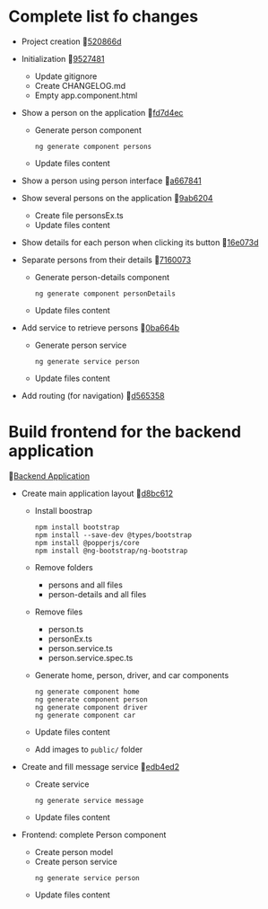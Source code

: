 # Complete list fo changes
- Project creation :link:[520866d](https://github.com/catarinafoliveira/catarinafoliveira-myAngularV19Frontend_v1/commit/520866d13e9450ad123f2532dd23ea999a8eaaf3)

- Initialization :link:[9527481](https://github.com/catarinafoliveira/catarinafoliveira-myAngularV19Frontend_v1/commit/9527481b22fb7beaefe025fc15931fd76076948b)
    - Update gitignore
    - Create CHANGELOG.md
    - Empty app.component.html

- Show a person on the application :link:[fd7d4ec](https://github.com/catarinafoliveira/catarinafoliveira-myAngularV19Frontend_v1/commit/fd7d4ec058054b66b2cf03dda9c6a024159e46ec)
    - Generate person component
        ```
        ng generate component persons
        ```
    - Update files content

- Show a person using person interface :link:[a667841](https://github.com/catarinafoliveira/catarinafoliveira-myAngularV19Frontend_v1/commit/a667841a0dba42c221d97b51f2e7dfc484e6a0af)

- Show several persons on the application :link:[9ab6204](https://github.com/catarinafoliveira/catarinafoliveira-myAngularV19Frontend_v1/commit/9ab6204c68e91959b8c3d75fa38a5dfda58c4afb)
    - Create file personsEx.ts
    - Update files content

- Show details for each person when clicking its button :link:[16e073d](https://github.com/catarinafoliveira/catarinafoliveira-myAngularV19Frontend_v1/commit/16e073d6d396bd301ff19df85336a65d31efcceb)

- Separate persons from their details :link:[7160073](https://github.com/catarinafoliveira/catarinafoliveira-myAngularV19Frontend_v1/commit/716007386a822bcabdc3be31a1f6525973650b32)
    - Generate person-details component
        ```
        ng generate component personDetails
        ```
    - Update files content

- Add service to retrieve persons :link:[0ba664b](https://github.com/catarinafoliveira/catarinafoliveira-myAngularV19Frontend_v1/commit/0ba664b0ccb58ec78e92985df18e0c8bee50bf08)
    - Generate person service
        ```
        ng generate service person
        ```
    - Update files content

- Add routing (for navigation) :link:[d565358](https://github.com/catarinafoliveira/catarinafoliveira-myAngularV19Frontend_v1/commit/d565358b5883731e5d78e9550d5dece8a2c972eb)

# Build frontend for the backend application
:link:[Backend Application](https://github.com/catarinafoliveira/myApi_v1)

- Create main application layout :link:[d8bc612](https://github.com/catarinafoliveira/catarinafoliveira-myAngularV19Frontend_v1/commit/d8bc612a27b74a787bb97722e57ebf33ebeffb88)
    - Install boostrap
        ```
        npm install bootstrap
        npm install --save-dev @types/bootstrap
        npm install @popperjs/core
        npm install @ng-bootstrap/ng-bootstrap
        ```
    - Remove folders
        - persons and all files
        - person-details and all files
    
    - Remove files
        - person.ts
        - personEx.ts
        - person.service.ts
        - person.service.spec.ts
    
    - Generate home, person, driver, and car components
        ```
        ng generate component home
        ng generate component person
        ng generate component driver
        ng generate component car
        ```
    - Update files content

    - Add images to ```public/``` folder

- Create and fill message service :link:[edb4ed2](https://github.com/catarinafoliveira/catarinafoliveira-myAngularV19Frontend_v1/commit/edb4ed24c0a59fbccea2737560e53543cc021d9e)

    - Create service
        ```
        ng generate service message
        ```
    - Update files content

- Frontend: complete Person component
     - Create person model 
     - Create person service
        ```
        ng generate service person
        ```
     - Update files content